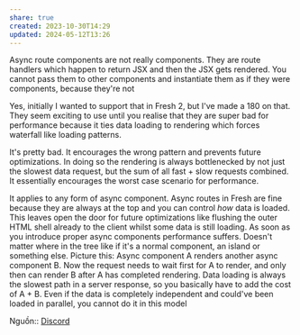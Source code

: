 ```yaml
---
share: true
created: 2023-10-30T14:29
updated: 2024-05-12T13:26
---
```

Async route components are not really components. They are route handlers which happen to return JSX and then the JSX gets rendered. You cannot pass them to other components and instantiate them as if they were components, because they're not

Yes, initially I wanted to support that in Fresh 2, but I've made a 180 on that. They seem exciting to use until you realise that they are super bad for performance because it ties data loading to rendering which forces waterfall like loading patterns.

It's pretty bad. It encourages the wrong pattern and prevents future optimizations. In doing so the rendering is always bottlenecked by not just the slowest data request, but the sum of all fast + slow requests combined. It essentially encourages the worst case scenario for performance.

It applies to any form of async component. Async routes in Fresh are fine because they are always at the top and you can control _how_ data is loaded. This leaves open the door for future optimizations like flushing the outer HTML shell already to the client whilst some data is still loading. As soon as you introduce proper async components performance suffers. Doesn't matter where in the tree like if it's a normal component, an island or something else. Picture this: Async component A renders another async component B. Now the request needs to wait first for A to render, and only then can render B after A has completed rendering. Data loading is always the slowest path in a server response, so you basically have to add the cost of A + B. Even if the data is completely independent and could've been loaded in parallel, you cannot do it in this model

Nguồn:: [Discord](https://discord.com/channels/684898665143206084/991511118524715139/1233183397384294510)